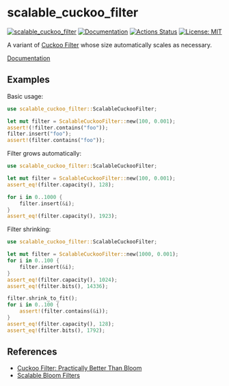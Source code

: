 scalable_cuckoo_filter
======================

[![scalable_cuckoo_filter](https://img.shields.io/crates/v/scalable_cuckoo_filter.svg)](https://crates.io/crates/scalable_cuckoo_filter)
[![Documentation](https://docs.rs/scalable_cuckoo_filter/badge.svg)](https://docs.rs/scalable_cuckoo_filter)
[![Actions Status](https://github.com/sile/scalable_cuckoo_filter/workflows/CI/badge.svg)](https://github.com/sile/scalable_cuckoo_filter/actions)
[![License: MIT](https://img.shields.io/badge/license-MIT-blue.svg)](LICENSE)

A variant of [Cuckoo Filter][cuckoo filter] whose size automatically scales as necessary.

[Documentation](https://docs.rs/scalable_cuckoo_filter)

Examples
--------

Basic usage:

```rust
use scalable_cuckoo_filter::ScalableCuckooFilter;

let mut filter = ScalableCuckooFilter::new(100, 0.001);
assert!(!filter.contains("foo"));
filter.insert("foo");
assert!(filter.contains("foo"));
```

Filter grows automatically:

```rust
use scalable_cuckoo_filter::ScalableCuckooFilter;

let mut filter = ScalableCuckooFilter::new(100, 0.001);
assert_eq!(filter.capacity(), 128);

for i in 0..1000 {
    filter.insert(&i);
}
assert_eq!(filter.capacity(), 1923);
```

Filter shrinking:

```rust
use scalable_cuckoo_filter::ScalableCuckooFilter;

let mut filter = ScalableCuckooFilter::new(1000, 0.001);
for i in 0..100 {
    filter.insert(&i);
}
assert_eq!(filter.capacity(), 1024);
assert_eq!(filter.bits(), 14336);

filter.shrink_to_fit();
for i in 0..100 {
    assert!(filter.contains(&i));
}
assert_eq!(filter.capacity(), 128);
assert_eq!(filter.bits(), 1792);
```

References
----------

- [Cuckoo Filter: Practically Better Than Bloom][cuckoo filter]
- [Scalable Bloom Filters][scalable bloom filters]

[cuckoo filter]: https://www.cs.cmu.edu/~dga/papers/cuckoo-conext2014.pdf
[scalable bloom filters]: http://haslab.uminho.pt/cbm/files/dbloom.pdf
